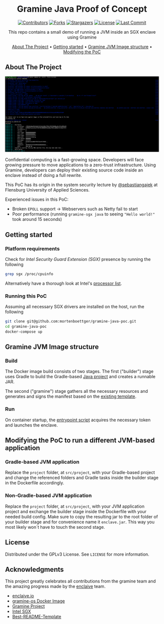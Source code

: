 <div align="center">

# Gramine Java Proof of Concept

[![Contributors][contributors-shield]][contributors-url]
[![Forks][forks-shield]][forks-url]
[![Stargazers][stars-shield]][stars-url]
[![License][license-shield]][license-url]
[![Last Commit][last-commit-shield]][last-commit-url]

This repo contains a small demo of running a JVM inside an SGX enclave using Gramine

[About The Project](#about-the-project) •
[Getting started](#getting-started) •
[Gramine JVM Image structure](#gramine-jvm-image-structure) •
[Modifying the PoC](#modifying-the-poc-to-run-a-different-jvm-based-application)

</div>

## About The Project

![Enclave log][log-img]

Confidential computing is a fast-growing space. Developers will face growing pressure to move applications to a zero-trust infrastructure. Using Gramine, developers can deploy their existing source code inside an enclave instead of doing a full rewrite.

This PoC has its origin in the system security lecture by [@sebastiangajek](https://github.com/sebastiangajek) at Flensburg University of Applied Sciences.

Experienced issues in this PoC:
* Broken `EPOLL` support -> Webservers such as Netty fail to start
* Poor performance (running `gramine-sgx java` to seeing `"Hello world!"` took around 15 seconds)



## Getting started

### Platform requirements
Check for *Intel Security Guard Extension (SGX)* presence by running the following
```sh
grep sgx /proc/cpuinfo
```
Alternatively have a thorough look at Intel's [processor list](https://www.intel.com/content/www/us/en/support/articles/000028173/processors.html).

### Running this PoC
Assuming all necessary SGX drivers are installed on the host, run the following
```sh
git clone git@github.com:mortenboettger/gramine-java-poc.git
cd gramine-java-poc
docker-compose up
```



## Gramine JVM Image structure

### Build
The Docker image build consists of two stages. The first ("builder") stage uses Gradle to build the Gradle-based [Java project](src/project) and creates a runnable JAR.

The second ("gramine") stage gathers all the necessary resources and generates and signs the manifest based on the [existing template](java.manifest.template).

### Run
On container startup, the [entrypoint script](entrypoint.sh) acquires the necessary token and launches the enclave.



## Modifying the PoC to run a different JVM-based application

### Gradle-based JVM application
Replace the `project` folder, at `src/project`, with your Gradle-based project and change the referenced folders and Gradle tasks inside the builder stage in the Dockerfile accordingly.

### Non-Gradle-based JVM application
Replace the `project` folder, at `src/project`, with your JVM application project and exchange the builder stage inside the Dockerfile with your needed build config. Make sure to copy the resulting jar to the root folder of your builder stage and for convenience name it `enclave.jar`. This way you most likely won´t have to touch the second stage.


## License

Distributed under the GPLv3 License. See `LICENSE` for more information.



## Acknowledgments

This project greatly celebrates all contributions from the gramine team and the amazing progress made by the [enclaive](https://github.com/enclaive) team.

* [enclaive.io](https://github.com/enclaive)
* [gramine-os Docker Image](https://hub.docker.com/r/enclaive/gramine-os)
* [Gramine Project](https://github.com/gramineproject)
* [Intel SGX](https://github.com/intel/linux-sgx-driver)
* [Best-README-Template](https://github.com/othneildrew/Best-README-Template)



[contributors-shield]: https://img.shields.io/github/contributors/mortenboettger/gramine-java-poc?style=for-the-badge
[contributors-url]: https://github.com/mortenboettger/gramine-java-poc/graphs/contributors
[forks-shield]: https://img.shields.io/github/forks/mortenboettger/gramine-java-poc.svg?style=for-the-badge
[forks-url]: https://github.com/mortenboettger/gramine-java-poc/network/members
[stars-shield]: https://img.shields.io/github/stars/mortenboettger/gramine-java-poc.svg?style=for-the-badge
[stars-url]: https://github.com/mortenboettger/gramine-java-poc/stargazers
[license-shield]: https://img.shields.io/github/license/mortenboettger/gramine-java-poc.svg?style=for-the-badge
[license-url]: https://github.com/mortenboettger/gramine-java-poc/blob/main/LICENSE
[last-commit-shield]:https://img.shields.io/github/last-commit/mortenboettger/gramine-java-poc/main.svg?style=for-the-badge
[last-commit-url]: https://github.com/mortenboettger/gramine-java-poc/commits/main
[log-img]: images/enclave_log.png
